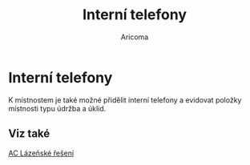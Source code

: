 ﻿---
    title: "Interní telefony"
    author: Aricoma
    ms.date: 04/30/2018
    ms.topic: article
    ms.prod: dynamics-nav-2017
    ms.contentlocale: cs-cz
    ms.lasthandoff: 04/30/2018
---

# Interní telefony

K místnostem je také možné přidělit interní telefony a evidovat položky místnosti typu údržba a úklid. 


## <a name="see-also"></a>Viz také
[AC Lázeňské řešení](ac-spa-solution.md)